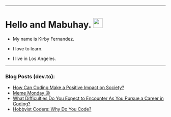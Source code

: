 
<img src="https://komarev.com/ghpvc/?username=kirbygit&style=flat-square&color=blue" alt=""/>

---
<h1>
  Hello and Mabuhay.
  <img src="https://media.giphy.com/media/hvRJCLFzcasrR4ia7z/giphy.gif" width="30px"/>
</h1>

- My name is Kirby Fernandez.

- I love to learn.

- I live in Los Angeles.

---

### Blog Posts (dev.to):
<!-- BLOG-POST-LIST:START -->
- [How Can Coding Make a Positive Impact on Society?](https://dev.to/codenewbieteam/how-can-coding-make-a-positive-impact-on-society-na8)
- [Meme Monday 😝](https://dev.to/ben/meme-monday-193h)
- [What Difficulties Do You Expect to Encounter As You Pursue a Career in Coding?](https://dev.to/codenewbieteam/what-difficulties-do-you-expect-to-encounter-as-you-pursue-a-career-in-coding-2o1n)
- [Hobbyist Coders: Why Do You Code?](https://dev.to/codenewbieteam/hobbyist-coders-why-do-you-code-457b)
<!-- BLOG-POST-LIST:END -->
